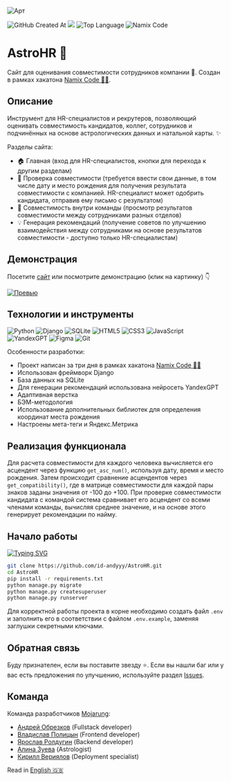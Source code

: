 ![Арт](https://i.postimg.cc/yNFLmgXK/art.png)

![GitHub Created At](https://img.shields.io/github/created-at/id-andyyy/AstroHR?style=flat&color=F25430)
![](https://tokei.rs/b1/github/id-andyyy/AstroHR?style=flat&category=code&color=006666)
![Top Language](https://img.shields.io/github/languages/top/id-andyyy/AstroHR?style=flat)
![Namix Code](https://img.shields.io/badge/hackathon-namix_code-blue?color=white)

# AstroHR&nbsp;&#128302;

Сайт для оценивания совместимости сотрудников компании&nbsp;&#127775;. Создан в рамках хакатона [Namix Code&nbsp;&#128104;&#8205;&#128187;](https://naimixcode.ru/).

## Описание

Инструмент для HR-специалистов и рекрутеров, позволяющий оценивать совместимость кандидатов, коллег, сотрудников и подчинённых на основе астрологических данных и натальной карты.&nbsp;&#10024;

Разделы сайта:

- &#127968; Главная (вход для HR-специалистов, кнопки для перехода к другим разделам)
- &#129309; Проверка совместимости (требуется ввести свои данные, в том числе дату и место рождения для получения результата совместимости с компанией. HR-специалист может одобрить кандидата, отправив ему письмо с результатом)
- &#127775; Совместимость внутри команды (просмотр результатов совместимости между сотрудниками разных отделов)
- &#128161; Генерация рекомендаций (получение советов по улучшению взаимодействия между сотрудниками на основе результатов совместимости - доступно только HR-специалистам)

## Демонстрация

Посетите [сайт](https://astrohr.pythonanywhere.com/) или посмотрите демонстрацию (клик на картинку)&nbsp;&#128071;

[![Превью](https://i.postimg.cc/jSkbp1G2/preview.png)](https://youtu.be/2M027cCYfWM)

## Технологии и инструменты

![Python](https://img.shields.io/badge/python-3670A0?style=for-the-badge&logo=python&logoColor=ffffff)
![Django](https://img.shields.io/badge/django-%23092E20.svg?style=for-the-badge&logo=django&logoColor=white&color=013b2a)
![SQLite](https://img.shields.io/badge/sqlite-%2307405e.svg?style=for-the-badge&logo=sqlite&logoColor=white&color=000000)
![HTML5](https://img.shields.io/badge/html-%23E34F26.svg?style=for-the-badge&logo=html5&logoColor=white)
![CSS3](https://img.shields.io/badge/css-%231572B6.svg?style=for-the-badge&logo=css3&logoColor=white)
![JavaScript](https://img.shields.io/badge/javascript-%23323330.svg?style=for-the-badge&logo=javascript&logoColor=white&color=yellow)
![YandexGPT](https://img.shields.io/badge/YandexGPT-%23F24E1E.svg?style=for-the-badge&logoColor=white&color=8B5CF6)
![Figma](https://img.shields.io/badge/figma-%23F24E1E.svg?style=for-the-badge&logo=figma&logoColor=white&color=#6CeA8C)
![Git](https://img.shields.io/badge/git-%23F05033.svg?style=for-the-badge&logo=git&logoColor=white&color=f14e32)

Особенности разработки:

- Проект написан за три дня в рамках хакатона [Namix Code&nbsp;&#128104;&#8205;&#128187;](https://naimixcode.ru/)
- Использован фреймворк Django
- База данных на SQLite
- Для генерации рекомендаций использована нейросеть YandexGPT
- Адаптивная верстка
- БЭМ-методология
- Использование дополнительных библиотек для определения координат места рождения
- Настроены мета-теги и Яндекс.Метрика

## Реализация функционала

Для расчета совместимости для каждого человека вычисляется его асцендент через функцию `get_asc_num()`, используя дату, время и место рождения. Затем происходит сравнение асцендентов через `get_compatibility()`, где в матрице совместимости для каждой пары знаков заданы значения от -100 до +100. При проверке совместимости кандидата с командой система сравнивает его асцендент со всеми членами команды, вычисляя среднее значение, и на основе этого генерирует рекомендации по найму.

## Начало работы

[![Typing SVG](https://readme-typing-svg.herokuapp.com?font=Fira+Code&duration=2500&color=F7F7F7&background=000000&multiline=true&width=650&height=165&lines=%25+git+clone+https%3A%2F%2Fgithub.com%2Fid-andyyy%2FAstroHR.git;%25+cd+AstroHR;%25+pip+install+-r+requirements.txt;%25+python+manage.py+migrate;%25+python+manage.py+createsuperuser;%25+python+manage.py+runserver)](https://git.io/typing-svg)

```sh
git clone https://github.com/id-andyyy/AstroHR.git
cd AstroHR
pip install -r requirements.txt
python manage.py migrate
python manage.py createsuperuser
python manage.py runserver
```

Для корректной работы проекта в корне необходимо создать файл `.env` и заполнить его в соответствии с файлом `.env.example`, заменяя заглушки секретными ключами.

## Обратная связь

Буду признателен, если вы поставите звезду&nbsp;&#11088;. Если вы нашли баг или у вас есть предложения по улучшению,
используйте раздел [Issues](https://github.com/id-andyyy/AstroHR/issues).

## Команда

Команда разработчиков [Mojarung](https://t.me/mojarung):

- [Андрей Обрезков](https://github.com/id-andyyy) (Fullstack developer)
- [Владислав Полицын](https://t.me/wasbyy7) (Frontend developer)
- [Ярослав Ролдугин](https://github.com/Felicuss) (Backend developer)
- [Алина Зуева](https://github.com/ZuevaAlinam) (Astrologist)
- [Кирилл Вериялов](https://github.com/verikirill) (Deployment specialist)

Read in [English&nbsp;&#127468;&#127463;](README-en.md)
